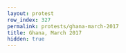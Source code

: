```yaml
---
layout: protest
row_index: 327
permalink: protests/ghana-march-2017
title: Ghana, March 2017
hidden: true
---
```

